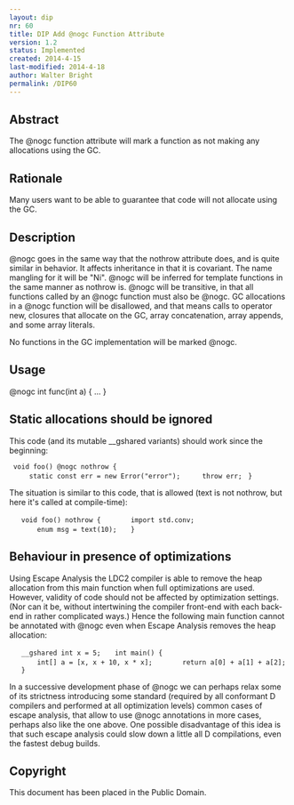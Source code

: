 ```yaml
---
layout: dip
nr: 60
title: DIP Add @nogc Function Attribute
version: 1.2
status: Implemented
created: 2014-4-15
last-modified: 2014-4-18
author: Walter Bright
permalink: /DIP60
---
```


Abstract
--------

The @nogc function attribute will mark a function as not making any
allocations using the GC.

Rationale
---------

Many users want to be able to guarantee that code will not allocate
using the GC.

Description
-----------

@nogc goes in the same way that the nothrow attribute does, and is quite
similar in behavior. It affects inheritance in that it is covariant. The
name mangling for it will be "Ni". @nogc will be inferred for template
functions in the same manner as nothrow is. @nogc will be transitive, in
that all functions called by an @nogc function must also be @nogc. GC
allocations in a @nogc function will be disallowed, and that means calls
to operator new, closures that allocate on the GC, array concatenation,
array appends, and some array literals.

No functions in the GC implementation will be marked @nogc.

Usage
-----

@nogc int func(int a) { ... }

Static allocations should be ignored
------------------------------------

This code (and its mutable \_\_gshared variants) should work since the
beginning:

` void foo() @nogc nothrow {`
`     static const err = new Error("error");`
`     throw err;`
` }`

The situation is similar to this code, that is allowed (text is not
nothrow, but here it's called at compile-time):

`   void foo() nothrow {`
`       import std.conv;`
`       enum msg = text(10);`
`   }`

Behaviour in presence of optimizations
--------------------------------------

Using Escape Analysis the LDC2 compiler is able to remove the heap
allocation from this main function when full optimizations are used.
However, validity of code should not be affected by optimization
settings. (Nor can it be, without intertwining the compiler front-end
with each back-end in rather complicated ways.) Hence the following main
function cannot be annotated with @nogc even when Escape Analysis
removes the heap allocation:

`   __gshared int x = 5;`
`   int main() {`
`       int[] a = [x, x + 10, x * x];`
`       return a[0] + a[1] + a[2];`
`   }`

In a successive development phase of @nogc we can perhaps relax some of
its strictness introducing some standard (required by all conformant D
compilers and performed at all optimization levels) common cases of
escape analysis, that allow to use @nogc annotations in more cases,
perhaps also like the one above. One possible disadvantage of this idea
is that such escape analysis could slow down a little all D
compilations, even the fastest debug builds.

Copyright
---------

This document has been placed in the Public Domain.
